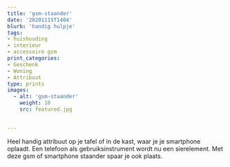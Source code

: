 ```yaml
---
title: 'gsm-staander'
date: '20201115T1404'
blurb: 'handig hulpje'
tags:
- huishouding
- interieur
- accessoire gsm
print_categories:
- Geschenk
- Woning
- Attribuut
type: prints
images:
  - alt: 'gsm-staander'
    weight: 10
    src: featured.jpg
 

---
```

Heel handig attribuut op je tafel of in de kast, waar je je smartphone oplaadt. Een telefoon als gebruiksinstrument wordt nu een sierelement. Met deze gsm of smartphone staander spaar je ook plaats.

